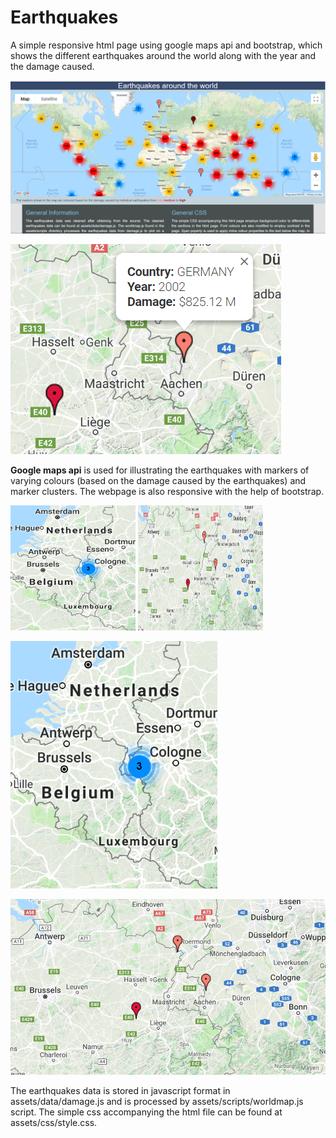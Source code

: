 # Earthquakes
A simple responsive html page using google maps api and bootstrap, which shows the different earthquakes around the world along with the year and the damage caused.

![alt text](https://github.com/PriyankaRadja/Earthquakes/blob/master/assets/img/map.png "World map showing earthquakes")

![alt text](https://github.com/PriyankaRadja/Earthquakes/blob/master/assets/img/popup.png "Pop-up text dispalying details of the earthquake")

**Google maps api** is used for illustrating the earthquakes with markers of varying colours (based on the damage caused by the earthquakes) and marker clusters. The webpage is also responsive with the help of bootstrap.

<p float="left">
  <img src="https://github.com/PriyankaRadja/Earthquakes/blob/master/assets/img/markercluster.png" width="200" height="200" title="Marker clusterers to group earthquakes very close to each other on the map"/>
  <img src="https://github.com/PriyankaRadja/Earthquakes/blob/master/assets/img/markercluster1.png" width="200" height="200" title="Marker clusterers turn into individual markers on zooming"/> 
</p>

![alt text](https://github.com/PriyankaRadja/Earthquakes/blob/master/assets/img/markercluster.png "Marker clusterers to group earthquakes very close to each other on the map")

![alt text](https://github.com/PriyankaRadja/Earthquakes/blob/master/assets/img/markercluster1.png "Marker clusterers turn into individual markers on zooming")

The earthquakes data is stored in javascript format in assets/data/damage.js and is processed by assets/scripts/worldmap.js script. The simple css accompanying the html file can be found at assets/css/style.css. 



